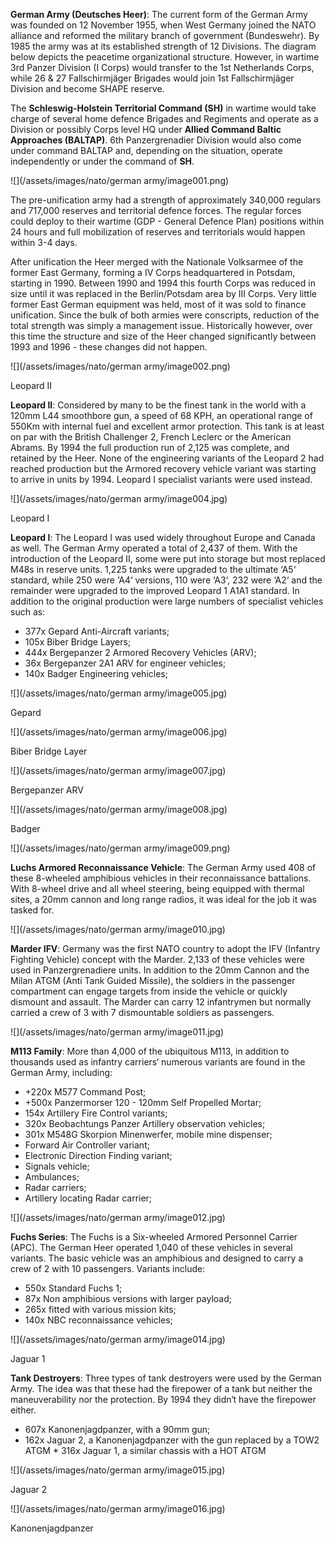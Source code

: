 **German Army (Deutsches Heer)**: The current form of the German Army was founded on 12 November 1955, when West Germany joined the NATO alliance and reformed the military branch of government (Bundeswehr). By 1985 the army was at its established strength of 12 Divisions. The diagram below depicts the peacetime organizational structure. However, in wartime 3rd Panzer Division (I Corps) would transfer to the 1st Netherlands Corps, while 26 & 27 Fallschirmjäger Brigades would join 1st Fallschirmjäger Division and become SHAPE reserve.

The **Schleswig-Holstein Territorial Command (SH)** in wartime would take charge of several home defence Brigades and Regiments and operate as a Division or possibly Corps level HQ under **Allied Command Baltic Approaches (BALTAP)**. 6th Panzergrenadier Division would also come under command BALTAP and, depending on the situation, operate independently or under the command of **SH**.

![](/assets/images/nato/german army/image001.png)

The pre-unification army had a strength of approximately 340,000 regulars and 717,000 reserves and territorial defence forces. The regular forces could deploy to their wartime (GDP - General Defence Plan) positions within 24 hours and full mobilization of reserves and territorials would happen within 3-4 days.

After unification the Heer merged with the Nationale Volksarmee of the former East Germany, forming a IV Corps headquartered in Potsdam, starting in 1990. Between 1990 and 1994 this fourth Corps was reduced in size until it was replaced in the Berlin/Potsdam area by III Corps. Very little former East German equipment was held, most of it was sold to finance unification. Since the bulk of both armies were conscripts, reduction of the total strength was simply a management issue. Historically however, over this time the structure and size of the Heer changed significantly between 1993 and 1996 - these changes did not happen.

![](/assets/images/nato/german army/image002.png)

Leopard II

**Leopard II**: Considered by many to be the finest tank in the world with a 120mm L44 smoothbore gun, a speed of 68 KPH, an operational range of 550Km with internal fuel and excellent armor protection. This tank is at least on par with the British Challenger 2, French Leclerc or the American Abrams. By 1994 the full production run of 2,125 was complete, and retained by the Heer. None of the engineering variants of the Leopard 2 had reached production but the Armored recovery vehicle variant was starting to arrive in units by 1994. Leopard I specialist variants were used instead.

![](/assets/images/nato/german army/image004.jpg)

Leopard I

**Leopard I**: The Leopard I was used widely throughout Europe and Canada as well. The German Army operated a total of 2,437 of them. With the introduction of the Leopard II, some were put into storage but most replaced M48s in reserve units. 1,225 tanks were upgraded to the ultimate ‘A5‘ standard, while 250 were ‘A4‘ versions, 110 were ‘A3‘, 232 were ‘A2‘ and the remainder were upgraded to the improved Leopard 1 A1A1 standard. In addition to the original production were large numbers of specialist vehicles such as:

- 377x Gepard Anti-Aircraft variants;
- 105x Biber Bridge Layers;
- 444x Bergepanzer 2 Armored Recovery Vehicles (ARV);
- 36x Bergepanzer 2A1 ARV for engineer vehicles;
- 140x Badger Engineering vehicles;

![](/assets/images/nato/german army/image005.jpg)

Gepard

![](/assets/images/nato/german army/image006.jpg)

Biber Bridge Layer

![](/assets/images/nato/german army/image007.jpg)

Bergepanzer ARV

![](/assets/images/nato/german army/image008.jpg)

Badger

![](/assets/images/nato/german army/image009.png)

**Luchs Armored Reconnaissance Vehicle**: The German Army used 408 of these 8-wheeled amphibious vehicles in their reconnaissance battalions. With 8-wheel drive and all wheel steering, being equipped with thermal sites, a 20mm cannon and long range radios, it was ideal for the job it was tasked for.

![](/assets/images/nato/german army/image010.jpg)

**Marder IFV**: Germany was the first NATO country to adopt the IFV (Infantry Fighting Vehicle) concept with the Marder. 2,133 of these vehicles were used in Panzergrenadiere units. In addition to the 20mm Cannon and the Milan ATGM (Anti Tank Guided Missile), the soldiers in the passenger compartment can engage targets from inside the vehicle or quickly dismount and assault. The Marder can carry 12 infantrymen but normally carried a crew of 3 with 7 dismountable soldiers as passengers.

![](/assets/images/nato/german army/image011.jpg)

**M113 Family**: More than 4,000 of the ubiquitous M113, in addition to thousands used as infantry carriers‘ numerous variants are found in the German Army, including:

- +220x M577 Command Post;
- +500x Panzermorser 120 - 120mm Self Propelled Mortar;
- 154x Artillery Fire Control variants;
- 320x Beobachtungs Panzer Artillery observation vehicles;
- 301x M548G Skorpion Minenwerfer, mobile mine dispenser;
- Forward Air Controller variant;
- Electronic Direction Finding variant;
- Signals vehicle;
- Ambulances;
- Radar carriers;
- Artillery locating Radar carrier;

![](/assets/images/nato/german army/image012.jpg)

**Fuchs Series**: The Fuchs is a Six-wheeled Armored Personnel Carrier (APC). The German Heer operated 1,040 of these vehicles in several variants. The basic vehicle was an amphibious and designed to carry a crew of 2 with 10 passengers. Variants include:

- 550x Standard Fuchs 1;
- 87x Non amphibious versions with larger payload;
- 265x fitted with various mission kits;
- 140x NBC reconnaissance vehicles;

![](/assets/images/nato/german army/image014.jpg)

Jaguar 1

**Tank Destroyers**: Three types of tank destroyers were used by the German Army. The idea was that these had the firepower of a tank but neither the maneuverability nor the protection. By 1994 they didn‘t have the firepower either.

- 607x Kanonenjagdpanzer, with a 90mm gun;
- 162x Jaguar 2, a Kanonenjagdpanzer with the gun replaced by a TOW2 ATGM \* 316x Jaguar 1, a similar chassis with a HOT ATGM

![](/assets/images/nato/german army/image015.jpg)

Jaguar 2

![](/assets/images/nato/german army/image016.jpg)

Kanonenjagdpanzer
